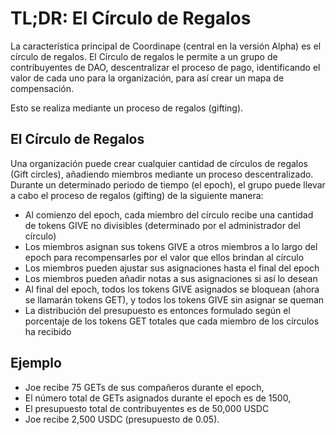 # TL;DR: El Círculo de Regalos

La característica principal de Coordinape (central en la versión Alpha) es el círculo de regalos. El Círculo de regalos le permite a un grupo de contribuyentes de DAO, descentralizar el proceso de pago, identificando el valor de cada uno para la organización, para así crear un mapa de compensación.

Esto se realiza mediante un proceso de regalos (gifting).

## El Círculo de Regalos

Una organización puede crear cualquier cantidad de círculos de regalos (Gift circles), añadiendo miembros mediante un proceso descentralizado. Durante un determinado periodo de tiempo (el epoch), el grupo puede llevar a cabo el proceso de regalos (gifting) de la siguiente manera:

* Al comienzo del epoch, cada miembro del círculo recibe una cantidad de tokens GIVE no divisibles (determinado por el administrador del círculo)
* Los miembros asignan sus tokens GIVE a otros miembros a lo largo del epoch para recompensarles por el valor que ellos brindan al círculo
* Los miembros pueden ajustar sus asignaciones hasta el final del epoch
* Los miembros pueden añadir notas a sus asignaciones si así lo desean
* Al final del epoch, todos los tokens GIVE asignados se bloquean (ahora se llamarán tokens GET), y todos los tokens GIVE sin asignar se queman
* La distribución del presupuesto es entonces formulado según el porcentaje de los tokens GET totales que cada miembro de los círculos ha recibido

## Ejemplo

* Joe recibe 75 GETs de sus compañeros durante el epoch,
* El número total de GETs asignados durante el epoch es de 1500, 
* El presupuesto total de contribuyentes es de 50,000 USDC
* Joe recibe 2,500 USDC (presupuesto de 0.05).


